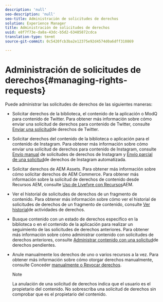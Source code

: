 ```yaml
---
description: 'null'
seo-description: 'null'
seo-title: Administración de solicitudes de derechos
solution: Experience Manager
title: Administración de solicitudes de derechos
uuid: e8f7f73e-da8a-43dc-b5d2-63485872cdca
translation-type: tm+mt
source-git-commit: 0c5420fcb3ba2e12375e92d4574d0a6dff310869

---
```



# Administración de solicitudes de derechos{#managing-rights-requests}

Puede administrar las solicitudes de derechos de las siguientes maneras:

* Solicitar derechos de la biblioteca, el contenido de la aplicación o ModQ para contenido de Twitter. Para obtener más información sobre cómo enviar una solicitud de derechos para contenido de Twitter, consulte [Enviar una solicitud](../c-how-requesting-rights-works/t-send-a-rights-request-to-own-a-digital-asset.md#t_send_a_rights_request_to_own_a_digital_asset)de derechos de Twitter.
* Solicitar derechos del contenido de la biblioteca o aplicación para el contenido de Instagram. Para obtener más información sobre cómo enviar una solicitud de derechos para contenido de Instagram, consulte [Envío manual](../c-how-requesting-rights-works/c-send-instagram-manual-rights-request.md#c_send_instagram_manual_rights_request) de solicitudes de derechos de Instagram y [Envío parcial de una solicitud](../c-how-requesting-rights-works/c-send-an-instagram-rights-request-from-the-library.md#c_send_an_instagram_rights_request_from_the_library)de derechos de Instagram automatizada.

* Solicitar derechos de AEM Assets. Para obtener más información sobre cómo solicitar derechos de AEM Commerce. Para obtener más información sobre la solicitud de derechos de contenido desde Recursos AEM, consulte [Uso de Livefyre con Recursos](https://helpx.adobe.com/experience-manager/6-4/sites/administering/using/livefyre.html#UseLivefyrewithAEMAssets)AEM.
* Ver el historial de solicitudes de derechos de un fragmento de contenido. Para obtener más información sobre cómo ver el historial de solicitudes de derechos de un fragmento de contenido, consulte [Ver historial](../c-how-requesting-rights-works/c-view-rights-activity-history.md#c_view_rights_activity_history)de actividades de derechos.
* Busque contenido con un estado de derechos específico en la biblioteca o en el contenido de la aplicación para realizar un seguimiento de las solicitudes de derechos anteriores. Para obtener más información sobre cómo administrar contenido con solicitudes de derechos anteriores, consulte [Administrar contenido con una solicitud](../c-how-requesting-rights-works/t-manage-content-with-pending-rights-request.md#t_manage_content_with_pending_rights_request)de derechos pendientes.
* Anule manualmente los derechos de uno o varios recursos a la vez. Para obtener más información sobre cómo otorgar derechos manualmente, consulte Conceder [manualmente o Revocar derechos](../c-how-requesting-rights-works/t-manually-grant-the-rights-for-one-or-more-assets.md#t_manually_grant_the_rights_for_one_or_more_assets).

   >[!NOTE]
   >
   >La anulación de una solicitud de derechos indica que el usuario es el propietario del contenido. No sobrescriba una solicitud de derechos sin comprobar que es el propietario del contenido.

